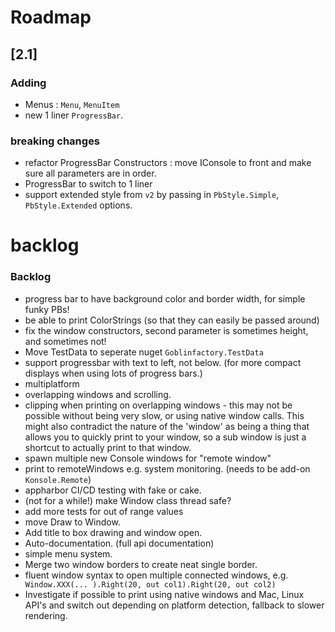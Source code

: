 # Roadmap

## [2.1]

### Adding

- Menus : `Menu`, `MenuItem`
- new 1 liner `ProgressBar`.

### breaking changes

- refactor ProgressBar Constructors : move IConsole to front and make sure all parameters are in order.
- ProgressBar to switch to 1 liner
- support extended style from `v2` by passing in `PbStyle.Simple`, `PbStyle.Extended` options.

# backlog

### Backlog 
- progress bar to have background color and border width, for simple funky PBs!
- be able to print ColorStrings (so that they can easily be passed around) 
- fix the window constructors, second parameter is sometimes height, and sometimes not!
- Move TestData to seperate nuget `Goblinfactory.TestData`
- support progressbar with text to left, not below. (for more compact displays when using lots of progress bars.)
- multiplatform
- overlapping windows and scrolling.
- clipping when printing on overlapping windows - this may not be possible without being very slow, or using native window calls. This might also contradict the nature of the 'window' as being a thing that allows you to quickly print to your window, so a sub window is just a shortcut to actually print to that window.
- spawn multiple new Console windows for "remote window"
- print to remoteWindows e.g. system monitoring. (needs to be add-on `Konsole.Remote`)
- appharbor CI/CD testing with fake or cake.
- (not for a while!) make Window class thread safe?
- add more tests for out of range values
- move Draw to Window. 
- Add title to box drawing and window open.
- Auto-documentation. (full api documentation)
- simple menu system.
- Merge two window borders to create neat single border.
- fluent window syntax to open multiple connected windows, e.g. ` Window.XXX(... ).Right(20, out col1).Right(20, out col2)`
- Investigate if possible to print using native windows and Mac, Linux API's and switch out depending on platform detection, fallback to slower rendering.
